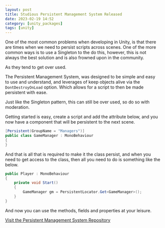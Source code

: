 ```yaml
---
layout: post
title: Studious Persistent Management System Released
date: 2023-02-19 14:52
category: [unity_packages]
tags: [unity]
---
```


One of the most common problems when developing in Unity, is that there are times when we need to persist scripts across scenes. One of the more common ways is to use a Singleton to the do this, however, this is not always the best solution and is also frowned upon in the community. 

As they tend to get over used.

The Persistent Management System, was designed to be simple and easy to use and understand, and leverages of keep objects alive via the `DontDestroyOnLoad` option. Which allows for a script to then be made persistent with ease.

Just like the Singleton pattern, this can still be over used, so do so with moderation.

Getting started is easy, create a script and add the attribute below, and you now have a component that will be persistent to the next scene.

```csharp
[Persistent(GroupName = "Managers")]
public class GameManager : MonoBehaviour
{
}
```

And that is all that is required to make it the class persist, and when you need to get access to the class, then all you need to do is something like the below.

```csharp
public Player : MonoBehaviour
{
    private void Start()
    {
        GameManager gm = PersistentLocator.Get<GameManager>();
    }
}
```

And now you can use the methods, fields and properties at your leisure.

<a href="https://github.com/Studious-Games/PersistentManagementSystem">Visit the Persistent Management System Repository</a>
